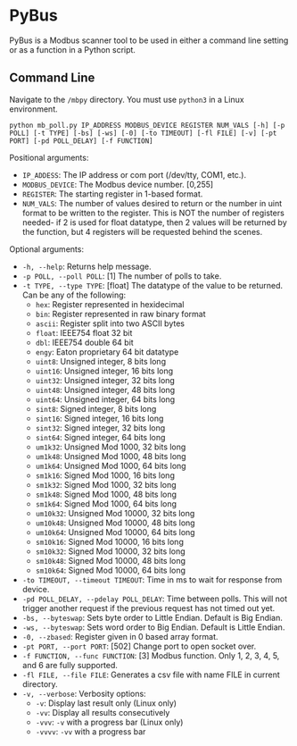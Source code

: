 # PyBus

PyBus is a Modbus scanner tool to be used in either a command line setting or as a function in a Python script.


## Command Line

Navigate to the `/mbpy` directory.  You must use `python3` in a Linux environment.

```
python mb_poll.py IP_ADDRESS MODBUS_DEVICE REGISTER NUM_VALS [-h] [-p POLL] [-t TYPE] [-bs] [-ws] [-0] [-to TIMEOUT] [-fl FILE] [-v] [-pt PORT] [-pd POLL_DELAY] [-f FUNCTION] 
```

Positional arguments:

- `IP_ADDESS`: The IP address or com port (/dev/tty, COM1, etc.).  
- `MODBUS_DEVICE`: The Modbus device number. [0,255]
- `REGISTER`: The starting register in 1-based format.
- `NUM_VALS`: The number of values desired to return or the number in uint format to be written to the register.  This is NOT the number of registers needed- if 2 is used for float datatype, then 2 values will be returned by the function, but 4 registers will be requested behind the scenes.

Optional arguments:  

- `-h, --help`: Returns help message.
- `-p POLL, --poll POLL`: [1] The number of polls to take.
- `-t TYPE, --type TYPE`: [float] The datatype of the value to be returned.  Can be any of the following:
	- `hex`: Register represented in hexidecimal
	- `bin`: Register represented in raw binary format
	- `ascii`: Register split into two ASCII bytes
	- `float`: IEEE754 float 32 bit
	- `dbl`: IEEE754 double 64 bit
	- `engy`: Eaton proprietary 64 bit datatype
	- `uint8`: Unsigned integer, 8 bits long
	- `uint16`: Unsigned integer, 16 bits long
	- `uint32`: Unsigned integer, 32 bits long
	- `uint48`: Unsigned integer, 48 bits long
	- `uint64`: Unsigned integer, 64 bits long
	- `sint8`: Signed integer, 8 bits long
	- `sint16`: Signed integer, 16 bits long
	- `sint32`: Signed integer, 32 bits long
	- `sint64`: Signed integer, 64 bits long
	- `um1k32`: Unsigned Mod 1000, 32 bits long
	- `um1k48`: Unsigned Mod 1000, 48 bits long
	- `um1k64`: Unsigned Mod 1000, 64 bits long
	- `sm1k16`: Signed Mod 1000, 16 bits long
	- `sm1k32`: Signed Mod 1000, 32 bits long
	- `sm1k48`: Signed Mod 1000, 48 bits long
	- `sm1k64`: Signed Mod 1000, 64 bits long
	- `um10k32`: Unsigned Mod 10000, 32 bits long
	- `um10k48`: Unsigned Mod 10000, 48 bits long
	- `um10k64`: Unsigned Mod 10000, 64 bits long
	- `sm10k16`: Signed Mod 10000, 16 bits long
	- `sm10k32`: Signed Mod 10000, 32 bits long
	- `sm10k48`: Signed Mod 10000, 48 bits long
	- `sm10k64`: Signed Mod 10000, 64 bits long
- `-to TIMEOUT, --timeout TIMEOUT`: Time in ms to wait for response from device.
- `-pd POLL_DELAY, --pdelay POLL_DELAY`: Time between polls. This will not trigger another request if the previous request has not timed out yet.
- `-bs, --byteswap`: Sets byte order to Little Endian. Default is Big Endian.
- `-ws, --byteswap`: Sets word order to Big Endian. Default is Little Endian.
- `-0, --zbased`: Register given in 0 based array format.
- `-pt PORT, --port PORT`: [502] Change port to open socket over.
- `-f FUNCTION, --func FUNCTION`: [3] Modbus function. Only 1, 2, 3, 4, 5, and 6 are fully supported.
- `-fl FILE, --file FILE`: Generates a csv file with name FILE in current directory.
-  `-v, --verbose`: Verbosity options:
	-  `-v`: Display last result only (Linux only)
	-  `-vv`: Display all results consecutively
	-  `-vvv`: `-v` with a progress bar (Linux only)
	-  `-vvvv`: `-vv` with a progress bar

